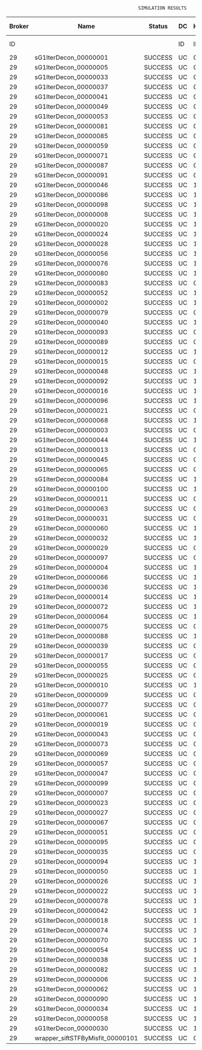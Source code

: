 

                                                     SIMULATION RESULTS

|Broker|         Name         | Status|  DC  |Host|Host PEs |VM|   VM PEs|   VM MIPS|ActivityLen|StartTime|FinishTime|ExecTime
|------|----------------------|-------|------|----|---------|--|---------|----------|-----------|---------|----------|--------
|    ID|                      |       |    ID|  ID|CPU cores|ID|CPU cores|        MI|         MI|  Seconds|   Seconds| Seconds
|    29| sG1IterDecon_00000001|SUCCESS|    UC|   0|       12|116|        2|    1000.0|      56150|  34375.8|   35078.8|   703.0
|    29| sG1IterDecon_00000005|SUCCESS|    UC|   0|       12|116|        2|    1000.0|      56150|  34375.8|   35078.8|   703.0
|    29| sG1IterDecon_00000033|SUCCESS|    UC|   0|       12|116|        2|    1000.0|      56150|  34375.8|   35078.8|   703.0
|    29| sG1IterDecon_00000037|SUCCESS|    UC|   0|       12|116|        2|    1000.0|      56150|  34375.8|   35078.8|   703.0
|    29| sG1IterDecon_00000041|SUCCESS|    UC|   0|       12|116|        2|    1000.0|      56150|  34375.8|   35078.8|   703.0
|    29| sG1IterDecon_00000049|SUCCESS|    UC|   0|       12|116|        2|    1000.0|      56150|  34375.8|   35078.8|   703.0
|    29| sG1IterDecon_00000053|SUCCESS|    UC|   0|       12|116|        2|    1000.0|      56150|  34375.8|   35078.8|   703.0
|    29| sG1IterDecon_00000081|SUCCESS|    UC|   0|       12|116|        2|    1000.0|      56150|  34375.8|   35078.8|   703.0
|    29| sG1IterDecon_00000085|SUCCESS|    UC|   0|       12|116|        2|    1000.0|      56150|  34375.8|   35078.8|   703.0
|    29| sG1IterDecon_00000059|SUCCESS|    UC|   0|       12|118|        2|    1000.0|      56150|  34375.8|   35078.8|   703.0
|    29| sG1IterDecon_00000071|SUCCESS|    UC|   0|       12|118|        2|    1000.0|      56150|  34375.8|   35078.8|   703.0
|    29| sG1IterDecon_00000087|SUCCESS|    UC|   0|       12|118|        2|    1000.0|      56150|  34375.8|   35078.8|   703.0
|    29| sG1IterDecon_00000091|SUCCESS|    UC|   0|       12|118|        2|    1000.0|      56150|  34375.8|   35078.8|   703.0
|    29| sG1IterDecon_00000046|SUCCESS|    UC|   1|       12|117|        2|    1000.0|      56150|  34375.8|   35078.8|   703.0
|    29| sG1IterDecon_00000086|SUCCESS|    UC|   1|       12|117|        2|    1000.0|      56150|  34375.8|   35078.8|   703.0
|    29| sG1IterDecon_00000098|SUCCESS|    UC|   1|       12|117|        2|    1000.0|      56150|  34375.8|   35078.8|   703.0
|    29| sG1IterDecon_00000008|SUCCESS|    UC|   1|       12|119|        2|    1000.0|      56150|  34375.8|   35078.8|   703.0
|    29| sG1IterDecon_00000020|SUCCESS|    UC|   1|       12|119|        2|    1000.0|      56150|  34375.8|   35078.8|   703.0
|    29| sG1IterDecon_00000024|SUCCESS|    UC|   1|       12|119|        2|    1000.0|      56150|  34375.8|   35078.8|   703.0
|    29| sG1IterDecon_00000028|SUCCESS|    UC|   1|       12|119|        2|    1000.0|      56150|  34375.8|   35078.8|   703.0
|    29| sG1IterDecon_00000056|SUCCESS|    UC|   1|       12|119|        2|    1000.0|      56150|  34375.8|   35078.8|   703.0
|    29| sG1IterDecon_00000076|SUCCESS|    UC|   1|       12|119|        2|    1000.0|      56150|  34375.8|   35078.8|   703.0
|    29| sG1IterDecon_00000080|SUCCESS|    UC|   1|       12|119|        2|    1000.0|      56150|  34375.8|   35078.8|   703.0
|    29| sG1IterDecon_00000083|SUCCESS|    UC|   0|       12|118|        2|    1000.0|      59381|  34375.8|   35113.0|   737.1
|    29| sG1IterDecon_00000052|SUCCESS|    UC|   1|       12|119|        2|    1000.0|      61375|  34375.8|   35126.0|   750.1
|    29| sG1IterDecon_00000002|SUCCESS|    UC|   1|       12|117|        2|    1000.0|      60450|  34375.8|   35126.9|   751.0
|    29| sG1IterDecon_00000079|SUCCESS|    UC|   0|       12|118|        2|    1000.0|      83667|  34375.8|   35356.0|   980.2
|    29| sG1IterDecon_00000040|SUCCESS|    UC|   1|       12|119|        2|    1000.0|      91200|  34375.8|   35381.3|  1005.5
|    29| sG1IterDecon_00000093|SUCCESS|    UC|   0|       12|116|        2|    1000.0|      96311|  34375.8|   35400.5|  1024.7
|    29| sG1IterDecon_00000089|SUCCESS|    UC|   0|       12|116|        2|    1000.0|     115702|  34375.8|   35546.5|  1170.7
|    29| sG1IterDecon_00000012|SUCCESS|    UC|   1|       12|119|        2|    1000.0|     117306|  34375.8|   35590.2|  1214.4
|    29| sG1IterDecon_00000015|SUCCESS|    UC|   0|       12|118|        2|    1000.0|     115126|  34375.8|   35656.0|  1280.1
|    29| sG1IterDecon_00000048|SUCCESS|    UC|   1|       12|119|        2|    1000.0|     131219|  34375.8|   35695.0|  1319.2
|    29| sG1IterDecon_00000092|SUCCESS|    UC|   1|       12|119|        2|    1000.0|     135995|  34375.8|   35728.7|  1352.9
|    29| sG1IterDecon_00000016|SUCCESS|    UC|   1|       12|119|        2|    1000.0|     144034|  34375.8|   35781.3|  1405.5
|    29| sG1IterDecon_00000096|SUCCESS|    UC|   1|       12|119|        2|    1000.0|     146964|  34375.8|   35799.0|  1423.1
|    29| sG1IterDecon_00000021|SUCCESS|    UC|   0|       12|116|        2|    1000.0|     156382|  34375.8|   35833.1|  1457.3
|    29| sG1IterDecon_00000068|SUCCESS|    UC|   1|       12|119|        2|    1000.0|     162933|  34375.8|   35887.2|  1511.4
|    29| sG1IterDecon_00000003|SUCCESS|    UC|   0|       12|118|        2|    1000.0|     143490|  34375.8|   35911.6|  1535.8
|    29| sG1IterDecon_00000044|SUCCESS|    UC|   1|       12|119|        2|    1000.0|     168756|  34375.8|   35916.4|  1540.6
|    29| sG1IterDecon_00000013|SUCCESS|    UC|   0|       12|116|        2|    1000.0|     173487|  34375.8|   35945.1|  1569.3
|    29| sG1IterDecon_00000045|SUCCESS|    UC|   0|       12|116|        2|    1000.0|     193935|  34375.8|   36068.3|  1692.5
|    29| sG1IterDecon_00000065|SUCCESS|    UC|   0|       12|116|        2|    1000.0|     195345|  34375.8|   36076.2|  1700.4
|    29| sG1IterDecon_00000084|SUCCESS|    UC|   1|       12|119|        2|    1000.0|     231134|  34375.8|   36197.4|  1821.6
|    29| sG1IterDecon_00000100|SUCCESS|    UC|   1|       12|119|        2|    1000.0|     237950|  34375.8|   36224.8|  1848.9
|    29| sG1IterDecon_00000011|SUCCESS|    UC|   0|       12|118|        2|    1000.0|     182930|  34375.8|   36249.2|  1873.4
|    29| sG1IterDecon_00000063|SUCCESS|    UC|   0|       12|118|        2|    1000.0|     188230|  34375.8|   36291.6|  1915.8
|    29| sG1IterDecon_00000031|SUCCESS|    UC|   0|       12|118|        2|    1000.0|     190673|  34375.8|   36310.1|  1934.2
|    29| sG1IterDecon_00000060|SUCCESS|    UC|   1|       12|119|        2|    1000.0|     265578|  34375.8|   36321.8|  1946.0
|    29| sG1IterDecon_00000032|SUCCESS|    UC|   1|       12|119|        2|    1000.0|     270491|  34375.8|   36336.6|  1960.7
|    29| sG1IterDecon_00000029|SUCCESS|    UC|   0|       12|116|        2|    1000.0|     252025|  34375.8|   36359.7|  1983.9
|    29| sG1IterDecon_00000097|SUCCESS|    UC|   0|       12|116|        2|    1000.0|     274532|  34375.8|   36461.1|  2085.3
|    29| sG1IterDecon_00000004|SUCCESS|    UC|   1|       12|119|        2|    1000.0|     334964|  34375.8|   36497.7|  2121.8
|    29| sG1IterDecon_00000066|SUCCESS|    UC|   1|       12|117|        2|    1000.0|     190704|  34375.8|   36499.4|  2123.6
|    29| sG1IterDecon_00000036|SUCCESS|    UC|   1|       12|119|        2|    1000.0|     337139|  34375.8|   36502.0|  2126.2
|    29| sG1IterDecon_00000014|SUCCESS|    UC|   1|       12|117|        2|    1000.0|     197394|  34375.8|   36566.4|  2190.6
|    29| sG1IterDecon_00000072|SUCCESS|    UC|   1|       12|119|        2|    1000.0|     387256|  34375.8|   36577.4|  2201.6
|    29| sG1IterDecon_00000064|SUCCESS|    UC|   1|       12|119|        2|    1000.0|     394582|  34375.8|   36584.7|  2208.9
|    29| sG1IterDecon_00000075|SUCCESS|    UC|   0|       12|118|        2|    1000.0|     234888|  34375.8|   36621.9|  2246.1
|    29| sG1IterDecon_00000088|SUCCESS|    UC|   1|       12|119|        2|    1000.0|     467079|  34375.8|   36657.2|  2281.3
|    29| sG1IterDecon_00000039|SUCCESS|    UC|   0|       12|118|        2|    1000.0|     244204|  34375.8|   36682.9|  2307.0
|    29| sG1IterDecon_00000017|SUCCESS|    UC|   0|       12|116|        2|    1000.0|     341331|  34375.8|   36728.4|  2352.6
|    29| sG1IterDecon_00000055|SUCCESS|    UC|   0|       12|118|        2|    1000.0|     255737|  34375.8|   36752.4|  2376.6
|    29| sG1IterDecon_00000025|SUCCESS|    UC|   0|       12|116|        2|    1000.0|     358800|  34375.8|   36789.9|  2414.0
|    29| sG1IterDecon_00000010|SUCCESS|    UC|   1|       12|117|        2|    1000.0|     225339|  34375.8|   36832.9|  2457.1
|    29| sG1IterDecon_00000009|SUCCESS|    UC|   0|       12|116|        2|    1000.0|     391043|  34375.8|   36886.7|  2510.9
|    29| sG1IterDecon_00000077|SUCCESS|    UC|   0|       12|116|        2|    1000.0|     424669|  34375.8|   36970.8|  2594.9
|    29| sG1IterDecon_00000061|SUCCESS|    UC|   0|       12|116|        2|    1000.0|     449668|  34375.8|   37020.7|  2644.9
|    29| sG1IterDecon_00000019|SUCCESS|    UC|   0|       12|118|        2|    1000.0|     310565|  34375.8|   37055.6|  2679.7
|    29| sG1IterDecon_00000043|SUCCESS|    UC|   0|       12|118|        2|    1000.0|     315524|  34375.8|   37080.3|  2704.5
|    29| sG1IterDecon_00000073|SUCCESS|    UC|   0|       12|116|        2|    1000.0|     514833|  34375.8|   37118.7|  2742.9
|    29| sG1IterDecon_00000069|SUCCESS|    UC|   0|       12|116|        2|    1000.0|     517533|  34375.8|   37121.3|  2745.5
|    29| sG1IterDecon_00000057|SUCCESS|    UC|   0|       12|116|        2|    1000.0|     548071|  34375.8|   37151.9|  2776.1
|    29| sG1IterDecon_00000047|SUCCESS|    UC|   0|       12|118|        2|    1000.0|     378587|  34375.8|   37364.5|  2988.7
|    29| sG1IterDecon_00000099|SUCCESS|    UC|   0|       12|118|        2|    1000.0|     388369|  34375.8|   37403.6|  3027.8
|    29| sG1IterDecon_00000007|SUCCESS|    UC|   0|       12|118|        2|    1000.0|     417184|  34375.8|   37504.9|  3129.1
|    29| sG1IterDecon_00000023|SUCCESS|    UC|   0|       12|118|        2|    1000.0|     440432|  34375.8|   37574.7|  3198.9
|    29| sG1IterDecon_00000027|SUCCESS|    UC|   0|       12|118|        2|    1000.0|     452997|  34375.8|   37606.2|  3230.4
|    29| sG1IterDecon_00000067|SUCCESS|    UC|   0|       12|118|        2|    1000.0|     473732|  34375.8|   37647.6|  3271.8
|    29| sG1IterDecon_00000051|SUCCESS|    UC|   0|       12|118|        2|    1000.0|     478427|  34375.8|   37654.7|  3278.9
|    29| sG1IterDecon_00000095|SUCCESS|    UC|   0|       12|118|        2|    1000.0|     485151|  34375.8|   37661.5|  3285.7
|    29| sG1IterDecon_00000035|SUCCESS|    UC|   0|       12|118|        2|    1000.0|     493480|  34375.8|   37669.8|  3294.0
|    29| sG1IterDecon_00000094|SUCCESS|    UC|   1|       12|117|        2|    1000.0|     318396|  34375.8|   37672.0|  3296.1
|    29| sG1IterDecon_00000050|SUCCESS|    UC|   1|       12|117|        2|    1000.0|     318735|  34375.8|   37674.9|  3299.1
|    29| sG1IterDecon_00000026|SUCCESS|    UC|   1|       12|117|        2|    1000.0|     322630|  34375.8|   37706.2|  3330.3
|    29| sG1IterDecon_00000022|SUCCESS|    UC|   1|       12|117|        2|    1000.0|     357190|  34375.8|   37966.1|  3590.3
|    29| sG1IterDecon_00000078|SUCCESS|    UC|   1|       12|117|        2|    1000.0|     360476|  34375.8|   37989.3|  3613.5
|    29| sG1IterDecon_00000042|SUCCESS|    UC|   1|       12|117|        2|    1000.0|     368699|  34375.8|   38043.1|  3667.3
|    29| sG1IterDecon_00000018|SUCCESS|    UC|   1|       12|117|        2|    1000.0|     414263|  34375.8|   38317.7|  3941.9
|    29| sG1IterDecon_00000074|SUCCESS|    UC|   1|       12|117|        2|    1000.0|     424552|  34375.8|   38374.6|  3998.7
|    29| sG1IterDecon_00000070|SUCCESS|    UC|   1|       12|117|        2|    1000.0|     448310|  34375.8|   38493.4|  4117.6
|    29| sG1IterDecon_00000054|SUCCESS|    UC|   1|       12|117|        2|    1000.0|     450508|  34375.8|   38503.3|  4127.5
|    29| sG1IterDecon_00000038|SUCCESS|    UC|   1|       12|117|        2|    1000.0|     477933|  34375.8|   38613.1|  4237.3
|    29| sG1IterDecon_00000082|SUCCESS|    UC|   1|       12|117|        2|    1000.0|     479541|  34375.8|   38618.8|  4243.0
|    29| sG1IterDecon_00000006|SUCCESS|    UC|   1|       12|117|        2|    1000.0|     495411|  34375.8|   38666.5|  4290.6
|    29| sG1IterDecon_00000062|SUCCESS|    UC|   1|       12|117|        2|    1000.0|     512294|  34375.8|   38708.7|  4332.9
|    29| sG1IterDecon_00000090|SUCCESS|    UC|   1|       12|117|        2|    1000.0|     525791|  34375.8|   38735.6|  4359.8
|    29| sG1IterDecon_00000034|SUCCESS|    UC|   1|       12|117|        2|    1000.0|     550026|  34375.8|   38772.1|  4396.3
|    29| sG1IterDecon_00000058|SUCCESS|    UC|   1|       12|117|        2|    1000.0|     559233|  34375.8|   38781.3|  4405.5
|    29| sG1IterDecon_00000030|SUCCESS|    UC|   1|       12|117|        2|    1000.0|     560188|  34375.8|   38782.3|  4406.5
|    29|wrapper_siftSTFByMisfit_00000101|SUCCESS|    UC|   0|       12|116|        2|    1000.0|      13510|  38782.3|   38795.9|    13.6

